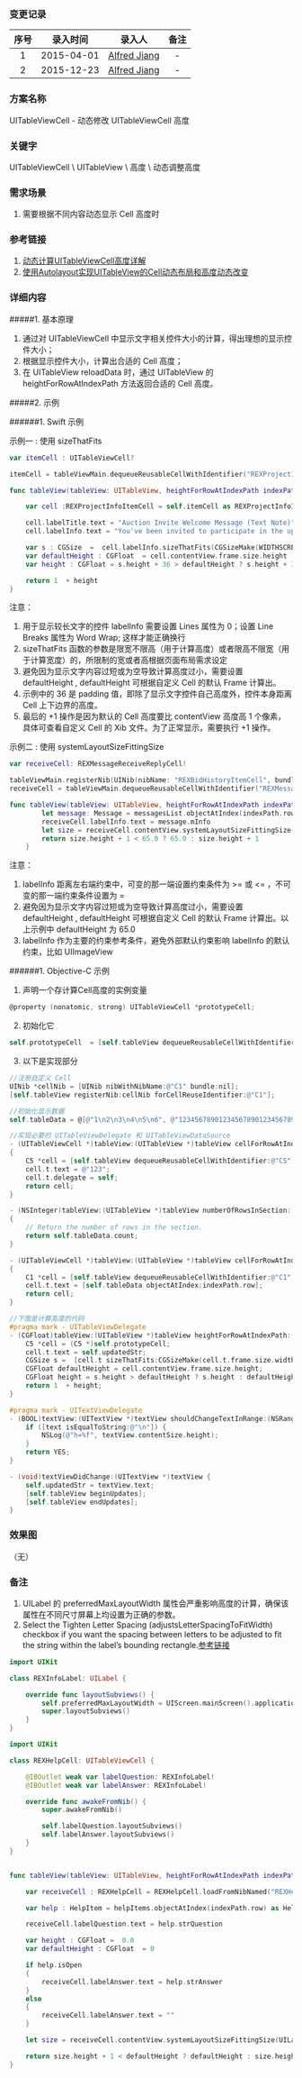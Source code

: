 ### 变更记录

| 序号 | 录入时间 | 录入人 | 备注 |
|:--------:|:--------:|:--------:|:--------:|
| 1 | 2015-04-01 | [Alfred Jiang](https://github.com/viktyz) | - |
| 2 | 2015-12-23 | [Alfred Jiang](https://github.com/viktyz) | - |

### 方案名称

UITableViewCell - 动态修改 UITableViewCell 高度

### 关键字

UITableViewCell \ UITableView \ 高度 \ 动态调整高度

### 需求场景

1. 需要根据不同内容动态显示 Cell 高度时

### 参考链接

1. [动态计算UITableViewCell高度详解](http://www.ifun.cc/blog/2014/02/21/dong-tai-ji-suan-uitableviewcellgao-du-xiang-jie/)
2. [使用Autolayout实现UITableView的Cell动态布局和高度动态改变](http://codingobjc.com/blog/2014/10/15/shi-yong-autolayoutshi-xian-uitableviewde-celldong-tai-bu-ju-he-ke-bian-xing-gao/)

### 详细内容

#####1. 基本原理

1. 通过对 UITableViewCell 中显示文字相关控件大小的计算，得出理想的显示控件大小；
2. 根据显示控件大小，计算出合适的 Cell 高度；
3. 在 UITableView reloadData 时，通过 UITableView 的 heightForRowAtIndexPath 方法返回合适的 Cell 高度。

#####2. 示例

######1. Swift 示例

示例一 : 使用 sizeThatFits
```swift
var itemCell : UITableViewCell?

itemCell = tableViewMain.dequeueReusableCellWithIdentifier("REXProjectInfoItemCell") as? REXProjectInfoItemCell

func tableView(tableView: UITableView, heightForRowAtIndexPath indexPath: NSIndexPath) -> CGFloat {

    var cell :REXProjectInfoItemCell = self.itemCell as REXProjectInfoItemCell

    cell.labelTitle.text = "Auction Invite Welcome Message (Text Note)"
    cell.labelInfo.text = "You've been invited to participate in the upcoming auction for the SAP Sales & Distribution Lead……….."

    var s : CGSize  =  cell.labelInfo.sizeThatFits(CGSizeMake(WIDTHSCREEN - 50, CGFloat(FLT_MAX)))
    var defaultHeight : CGFloat  = cell.contentView.frame.size.height
    var height : CGFloat = s.height + 36 > defaultHeight ? s.height + 36 : defaultHeight

    return 1  + height
}
```

注意：
1. 用于显示较长文字的控件 labelInfo 需要设置 Lines 属性为 0；设置 Line Breaks 属性为 Word Wrap; 这样才能正确换行
2. sizeThatFits 函数的参数是限宽不限高（用于计算高度）或者限高不限宽（用于计算宽度）的，所限制的宽或者高根据页面布局需求设定
3. 避免因为显示文字内容过短或为空导致计算高度过小，需要设置 defaultHeight , defaultHeight 可根据自定义 Cell 的默认 Frame 计算出。
4. 示例中的 36 是 padding 值，即除了显示文字控件自己高度外，控件本身距离 Cell 上下边界的高度。
5. 最后的 +1 操作是因为默认的 Cell 高度要比 contentView 高度高 1 个像素，具体可查看自定义 Cell 的 Xib 文件。为了正常显示，需要执行 +1 操作。

示例二 : 使用 systemLayoutSizeFittingSize
```swift
var receiveCell: REXMessageReceiveReplyCell!

tableViewMain.registerNib(UINib(nibName: "REXBidHistoryItemCell", bundle: nil), forCellReuseIdentifier: "REXBidHistoryItemCell")
receiveCell = tableViewMain.dequeueReusableCellWithIdentifier("REXMessageReceiveReplyCell") as? REXMessageReceiveReplyCell

func tableView(tableView: UITableView, heightForRowAtIndexPath indexPath: NSIndexPath) -> CGFloat {
        let message: Message = messagesList.objectAtIndex(indexPath.row) as Message
        receiveCell.labelInfo.text = message.mInfo
        let size = receiveCell.contentView.systemLayoutSizeFittingSize(UILayoutFittingCompressedSize)
        return size.height + 1 < 65.0 ? 65.0 : size.height + 1
    }
```

注意：
1. labelInfo 距离左右端约束中，可变的那一端设置约束条件为 >= 或 <= ，不可变的那一端约束条件设置为 =
2. 避免因为显示文字内容过短或为空导致计算高度过小，需要设置 defaultHeight , defaultHeight 可根据自定义 Cell 的默认 Frame 计算出。以上示例中 defaultHeight 为 65.0
4. labelInfo 作为主要的约束参考条件，避免外部默认约束影响 labelInfo 的默认约束，比如 UIImageView

######1. Objective-C 示例

1. 声明一个存计算Cell高度的实例变量
```objective-c
@property (nonatomic, strong) UITableViewCell *prototypeCell;
```

2. 初始化它
```objective-c
self.prototypeCell  = [self.tableView dequeueReusableCellWithIdentifier:@"C1"];
```

3. 以下是实现部分
```objective-c
//注册自定义 Cell
UINib *cellNib = [UINib nibWithNibName:@"C1" bundle:nil];
[self.tableView registerNib:cellNib forCellReuseIdentifier:@"C1"];

//初始化显示数据
self.tableData = @[@"1\n2\n3\n4\n5\n6", @"123456789012345678901234567890", @"1\n2", @"1\n2\n3", @"1"];

//实现必要的 UITableViewDelegate 和 UITableViewDataSource
- (UITableViewCell *)tableView:(UITableView *)tableView cellForRowAtIndexPath:(NSIndexPath *)indexPath
{
    C5 *cell = [self.tableView dequeueReusableCellWithIdentifier:@"C5"];
    cell.t.text = @"123";
    cell.t.delegate = self;
    return cell;
}

- (NSInteger)tableView:(UITableView *)tableView numberOfRowsInSection:(NSInteger)section
{
    // Return the number of rows in the section.
    return self.tableData.count;
}

- (UITableViewCell *)tableView:(UITableView *)tableView cellForRowAtIndexPath:(NSIndexPath *)indexPath
{
    C1 *cell = [self.tableView dequeueReusableCellWithIdentifier:@"C1"];
    cell.t.text = [self.tableData objectAtIndex:indexPath.row];
    return cell;
}

//下面是计算高度的代码
#pragma mark - UITableViewDelegate
- (CGFloat)tableView:(UITableView *)tableView heightForRowAtIndexPath:(NSIndexPath *)indexPath {
    C5 *cell = (C5 *)self.prototypeCell;
    cell.t.text = self.updatedStr;
    CGSize s =  [cell.t sizeThatFits:CGSizeMake(cell.t.frame.size.width, FLT_MAX)];
    CGFloat defaultHeight = cell.contentView.frame.size.height;
    CGFloat height = s.height > defaultHeight ? s.height : defaultHeight;
    return 1  + height;
}

#pragma mark - UITextViewDelegate
- (BOOL)textView:(UITextView *)textView shouldChangeTextInRange:(NSRange)range replacementText:(NSString *)text {
    if ([text isEqualToString:@"\n"]) {
        NSLog(@"h=%f", textView.contentSize.height);
    }
    return YES;
}

- (void)textViewDidChange:(UITextView *)textView {
    self.updatedStr = textView.text;
    [self.tableView beginUpdates];
    [self.tableView endUpdates];
}
```

### 效果图
（无）

### 备注

1. UILabel 的 preferredMaxLayoutWidth 属性会严重影响高度的计算，确保该属性在不同尺寸屏幕上均设置为正确的参数。
2. Select the Tighten Letter Spacing (adjustsLetterSpacingToFitWidth) checkbox if you want the spacing between letters to be adjusted to fit the string within the label’s bounding rectangle.[参考链接](https://developer.apple.com/library/ios/documentation/UserExperience/Conceptual/UIKitUICatalog/UILabel.html)
```swift
import UIKit

class REXInfoLabel: UILabel {

    override func layoutSubviews() {
        self.preferredMaxLayoutWidth = UIScreen.mainScreen().applicationFrame.size.width - 60
        super.layoutSubviews()
    }
}

import UIKit

class REXHelpCell: UITableViewCell {

    @IBOutlet weak var labelQuestion: REXInfoLabel!
    @IBOutlet weak var labelAnswer: REXInfoLabel!

    override func awakeFromNib() {
        super.awakeFromNib()

        self.labelQuestion.layoutSubviews()
        self.labelAnswer.layoutSubviews()
    }
}


func tableView(tableView: UITableView, heightForRowAtIndexPath indexPath: NSIndexPath) -> CGFloat {

    var receiveCell : REXHelpCell = REXHelpCell.loadFromNibNamed("REXHelpCell", bundle: nil) as REXHelpCell

    var help : HelpItem = helpItems.objectAtIndex(indexPath.row) as HelpItem

    receiveCell.labelQuestion.text = help.strQuestion

    var height : CGFloat =  0.0
    var defaultHeight : CGFloat  = 0

    if help.isOpen
    {
        receiveCell.labelAnswer.text = help.strAnswer
    }
    else
    {
        receiveCell.labelAnswer.text = ""
    }

    let size = receiveCell.contentView.systemLayoutSizeFittingSize(UILayoutFittingCompressedSize)

    return size.height + 1 < defaultHeight ? defaultHeight : size.height + 1
}
```